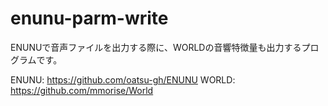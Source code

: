 # enunu-parm-write
ENUNUで音声ファイルを出力する際に、WORLDの音響特徴量も出力するプログラムです。

ENUNU: https://github.com/oatsu-gh/ENUNU
WORLD: https://github.com/mmorise/World
